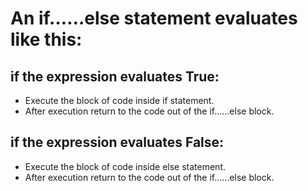 # An if……else statement evaluates like this:

## if the expression evaluates True:

- Execute the block of code inside if statement.
- After execution return to the code out of the if……else block.

## if the expression evaluates False:

- Execute the block of code inside else statement.
- After execution return to the code out of the if……else block.
